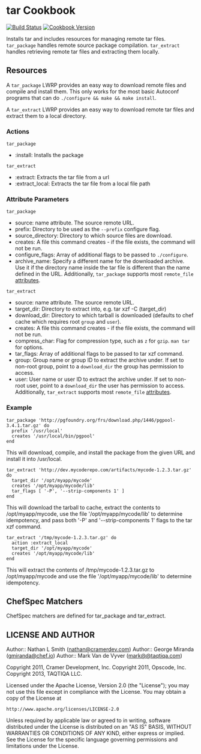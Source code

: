 # tar Cookbook

[![Build Status](https://travis-ci.org/chef-cookbooks/tar.svg?branch=master)](https://travis-ci.org/chef-cookbooks/tar) [![Cookbook Version](https://img.shields.io/cookbook/v/tar.svg)](https://supermarket.chef.io/cookbooks/tar)

Installs tar and includes resources for managing remote tar files. `tar_package` handles remote source package compilation. `tar_extract` handles retrieving remote tar files and extracting them locally.

## Resources

A `tar_package` LWRP provides an easy way to download remote files and compile and install them. This only works for the most basic Autoconf programs that can do `./configure && make && make install`.

A `tar_extract` LWRP provides an easy way to download remote tar files and extract them to a local directory.

### Actions

`tar_package`

- :install: Installs the package

`tar_extract`

- :extract: Extracts the tar file from a url
- :extract_local: Extracts the tar file from a local file path

### Attribute Parameters

`tar_package`

- source: name attribute. The source remote URL.
- prefix: Directory to be used as the `--prefix` configure flag.
- source_directory: Directory to which source files are download.
- creates: A file this command creates - if the file exists, the command will not be run.
- configure_flags: Array of additional flags to be passed to `./configure`.
- archive_name: Specify a different name for the downloaded archive. Use it if the directory name inside the tar file is different than the name defined in the URL. Additionally, `tar_package` supports most `remote_file` [attributes](https://docs.chef.io/chef/resources.html#remote-file).

`tar_extract`

- source: name attribute. The source remote URL.
- target_dir: Directory to extract into, e.g. tar xzf -C (target_dir)
- download_dir: Directory to which tarball is downloaded (defaults to chef cache which requires root `group` and `user`).
- creates: A file this command creates - if the file exists, the command will not be run.
- compress_char: Flag for compression type, such as `z` for `gzip`. `man tar` for options.
- tar_flags: Array of additional flags to be passed to tar xzf command.
- group: Group name or group ID to extract the archive under. If set to non-root group, point to a `download_dir` the group has permission to access.
- user: User name or user ID to extract the archive under. If set to non-root user, point to a `download_dir` the user has permission to access. Additionally, `tar_extract` supports most `remote_file` [attributes](https://docs.chef.io/chef/resources.html#remote-file).

### Example

```
tar_package 'http://pgfoundry.org/frs/download.php/1446/pgpool-3.4.1.tar.gz' do
  prefix '/usr/local'
  creates '/usr/local/bin/pgpool'
end
```

This will download, compile, and install the package from the given URL and install it into /usr/local.

```
tar_extract 'http://dev.mycoderepo.com/artifacts/mycode-1.2.3.tar.gz' do
  target_dir '/opt/myapp/mycode'
  creates '/opt/myapp/mycode/lib'
  tar_flags [ '-P', '--strip-components 1' ]
end
```

This will download the tarball to cache, extract the contents to /opt/myapp/mycode, use the file '/opt/myapp/mycode/lib' to determine idempotency, and pass both '-P' and '--strip-components 1' flags to the tar xzf command.

```
tar_extract '/tmp/mycode-1.2.3.tar.gz' do
  action :extract_local
  target_dir '/opt/myapp/mycode'
  creates '/opt/myapp/mycode/lib'
end
```

This will extract the contents of /tmp/mycode-1.2.3.tar.gz to /opt/myapp/mycode and use the file '/opt/myapp/mycode/lib' to determine idempotency.

## ChefSpec Matchers

ChefSpec matchers are defined for tar_package and tar_extract.

## LICENSE AND AUTHOR

Author:: Nathan L Smith ([nathan@cramerdev.com](mailto:nathan@cramerdev.com)) Author:: George Miranda ([gmiranda@chef.io](mailto:gmiranda@chef.io)) Author:: Mark Van de Vyver ([mark@@taqtiqa.com](mailto:mark@@taqtiqa.com))

Copyright 2011, Cramer Development, Inc. Copyright 2011, Opscode, Inc. Copyright 2013, TAQTIQA LLC.

Licensed under the Apache License, Version 2.0 (the "License"); you may not use this file except in compliance with the License. You may obtain a copy of the License at

```
http://www.apache.org/licenses/LICENSE-2.0
```

Unless required by applicable law or agreed to in writing, software distributed under the License is distributed on an "AS IS" BASIS, WITHOUT WARRANTIES OR CONDITIONS OF ANY KIND, either express or implied. See the License for the specific language governing permissions and limitations under the License.
